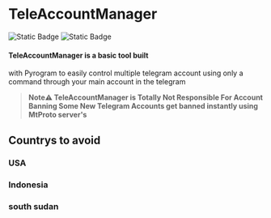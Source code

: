 # TeleAccountManager
![Static Badge](https://img.shields.io/badge/Python-green?logo=Python) ![Static Badge](https://img.shields.io/badge/telegram-tool-blue?logo=telegram)


#### TeleAccountManager is a basic tool built
with Pyrogram to easily control multiple
telegram account using only a command through
your main account in the telegram

>**Note⚠️ TeleAccountManager
is Totally Not Responsible For Account Banning
Some New Telegram Accounts get banned instantly
using MtProto server's**

## Countrys to avoid
### USA
### Indonesia
### south sudan
